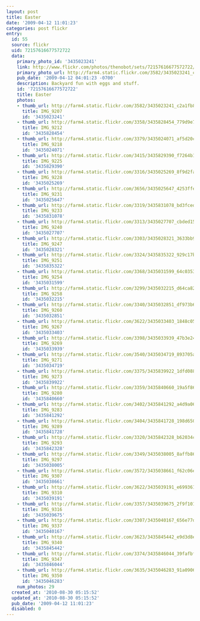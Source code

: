 ```yaml
---
layout: post
title: Easter
date: '2009-04-12 11:01:23'
categories: post flickr
entry:
  id: 55
  source: flickr
  uid: 72157616677572722
  data:
    primary_photo_id: '3435023241'
    link: http://www.flickr.com/photos/thenobot/sets/72157616677572722/
    primary_photo_url: http://farm4.static.flickr.com/3582/3435023241_c2a1fb8d91_m.jpg
    pub_date: '2009-04-12 04:01:23 -0700'
    description: Backyard fun with eggs and stuff.
    id: '72157616677572722'
    title: Easter
    photos:
    - thumb_url: http://farm4.static.flickr.com/3582/3435023241_c2a1fb8d91_s.jpg
      title: IMG_9207
      id: '3435023241'
    - thumb_url: http://farm4.static.flickr.com/3358/3435828454_779d9e7ec7_s.jpg
      title: IMG_9212
      id: '3435828454'
    - thumb_url: http://farm4.static.flickr.com/3379/3435024071_af5d20c886_s.jpg
      title: IMG_9218
      id: '3435024071'
    - thumb_url: http://farm4.static.flickr.com/3415/3435829390_f7264b16ac_s.jpg
      title: IMG_9225
      id: '3435829390'
    - thumb_url: http://farm4.static.flickr.com/3316/3435025269_8f9d2fa4a1_s.jpg
      title: IMG_9228
      id: '3435025269'
    - thumb_url: http://farm4.static.flickr.com/3656/3435025647_4253ffe50c_s.jpg
      title: IMG_9231
      id: '3435025647'
    - thumb_url: http://farm4.static.flickr.com/3319/3435831078_bd3fced56b_s.jpg
      title: IMG_9233
      id: '3435831078'
    - thumb_url: http://farm4.static.flickr.com/3313/3435027707_cbded156df_s.jpg
      title: IMG_9240
      id: '3435027707'
    - thumb_url: http://farm4.static.flickr.com/3303/3435028321_3633bb9206_s.jpg
      title: IMG_9247
      id: '3435028321'
    - thumb_url: http://farm4.static.flickr.com/3324/3435835322_929c17bfe8_s.jpg
      title: IMG_9251
      id: '3435835322'
    - thumb_url: http://farm4.static.flickr.com/3368/3435031599_64c0353603_s.jpg
      title: IMG_9254
      id: '3435031599'
    - thumb_url: http://farm4.static.flickr.com/3299/3435032215_d64ca82617_s.jpg
      title: IMG_9258
      id: '3435032215'
    - thumb_url: http://farm4.static.flickr.com/3340/3435032851_df973b6e82_s.jpg
      title: IMG_9260
      id: '3435032851'
    - thumb_url: http://farm4.static.flickr.com/3622/3435033403_1848c05684_s.jpg
      title: IMG_9267
      id: '3435033403'
    - thumb_url: http://farm4.static.flickr.com/3398/3435033939_47b3e24c56_s.jpg
      title: IMG_9269
      id: '3435033939'
    - thumb_url: http://farm4.static.flickr.com/3540/3435034719_893705a8df_s.jpg
      title: IMG_9271
      id: '3435034719'
    - thumb_url: http://farm4.static.flickr.com/3375/3435839922_1dfd0880f4_s.jpg
      title: IMG_9273
      id: '3435839922'
    - thumb_url: http://farm4.static.flickr.com/3359/3435840660_19a5f86943_s.jpg
      title: IMG_9280
      id: '3435840660'
    - thumb_url: http://farm4.static.flickr.com/3402/3435841292_a4d9a0629c_s.jpg
      title: IMG_9283
      id: '3435841292'
    - thumb_url: http://farm4.static.flickr.com/3404/3435841728_198d650848_s.jpg
      title: IMG_9289
      id: '3435841728'
    - thumb_url: http://farm4.static.flickr.com/3320/3435842328_b62034cba3_s.jpg
      title: IMG_9293
      id: '3435842328'
    - thumb_url: http://farm4.static.flickr.com/3349/3435038005_8affb86623_s.jpg
      title: IMG_9297
      id: '3435038005'
    - thumb_url: http://farm4.static.flickr.com/3572/3435038661_f62c06e689_s.jpg
      title: IMG_9307
      id: '3435038661'
    - thumb_url: http://farm4.static.flickr.com/3622/3435039191_e699361120_s.jpg
      title: IMG_9310
      id: '3435039191'
    - thumb_url: http://farm4.static.flickr.com/3357/3435039675_2f9f1013e2_s.jpg
      title: IMG_9316
      id: '3435039675'
    - thumb_url: http://farm4.static.flickr.com/3307/3435040167_656e77d1f0_s.jpg
      title: IMG_9337
      id: '3435040167'
    - thumb_url: http://farm4.static.flickr.com/3623/3435845442_e9d3d8eea3_s.jpg
      title: IMG_9340
      id: '3435845442'
    - thumb_url: http://farm4.static.flickr.com/3374/3435846044_39fafbfcea_s.jpg
      title: IMG_9347
      id: '3435846044'
    - thumb_url: http://farm4.static.flickr.com/3635/3435046283_91a0906b57_s.jpg
      title: IMG_9350
      id: '3435046283'
    num_photos: 29
  created_at: '2010-08-30 05:15:52'
  updated_at: '2010-08-30 05:15:52'
  pub_date: '2009-04-12 11:01:23'
  disabled: 0
---
```

